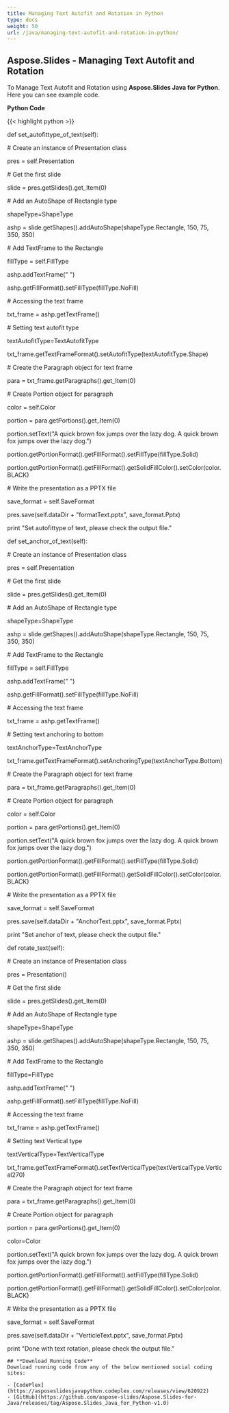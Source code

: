 ```yaml
---
title: Managing Text Autofit and Rotation in Python
type: docs
weight: 50
url: /java/managing-text-autofit-and-rotation-in-python/
---
```


## **Aspose.Slides - Managing Text Autofit and Rotation**
To Manage Text Autofit and Rotation using **Aspose.Slides Java for Python**. Here you can see example code.

**Python Code**

{{< highlight python >}}

 def set_autofittype_of_text(self):



\# Create an instance of Presentation class

pres = self.Presentation

\# Get the first slide

slide = pres.getSlides().get_Item(0)

\# Add an AutoShape of Rectangle type

shapeType=ShapeType

ashp = slide.getShapes().addAutoShape(shapeType.Rectangle, 150, 75, 350, 350)

\# Add TextFrame to the Rectangle

fillType = self.FillType

ashp.addTextFrame(" ")

ashp.getFillFormat().setFillType(fillType.NoFill)

\# Accessing the text frame

txt_frame = ashp.getTextFrame()

\# Setting text autofit type

textAutofitType=TextAutofitType

txt_frame.getTextFrameFormat().setAutofitType(textAutofitType.Shape)

\# Create the Paragraph object for text frame

para = txt_frame.getParagraphs().get_Item(0)

\# Create Portion object for paragraph

color = self.Color

portion = para.getPortions().get_Item(0)

portion.setText("A quick brown fox jumps over the lazy dog. A quick brown fox jumps over the lazy dog.")

portion.getPortionFormat().getFillFormat().setFillType(fillType.Solid)

portion.getPortionFormat().getFillFormat().getSolidFillColor().setColor(color.BLACK)

\# Write the presentation as a PPTX file

save_format = self.SaveFormat

pres.save(self.dataDir + "formatText.pptx", save_format.Pptx)

print "Set autofittype of text, please check the output file."



def set_anchor_of_text(self):

\# Create an instance of Presentation class

pres = self.Presentation

\# Get the first slide

slide = pres.getSlides().get_Item(0)

\# Add an AutoShape of Rectangle type

shapeType=ShapeType

ashp = slide.getShapes().addAutoShape(shapeType.Rectangle, 150, 75, 350, 350)

\# Add TextFrame to the Rectangle

fillType = self.FillType

ashp.addTextFrame(" ")

ashp.getFillFormat().setFillType(fillType.NoFill)

\# Accessing the text frame

txt_frame = ashp.getTextFrame()

\# Setting text anchoring to bottom

textAnchorType=TextAnchorType

txt_frame.getTextFrameFormat().setAnchoringType(textAnchorType.Bottom)

\# Create the Paragraph object for text frame

para = txt_frame.getParagraphs().get_Item(0)

\# Create Portion object for paragraph

color = self.Color

portion = para.getPortions().get_Item(0)

portion.setText("A quick brown fox jumps over the lazy dog. A quick brown fox jumps over the lazy dog.")

portion.getPortionFormat().getFillFormat().setFillType(fillType.Solid)

portion.getPortionFormat().getFillFormat().getSolidFillColor().setColor(color.BLACK)

\# Write the presentation as a PPTX file

save_format = self.SaveFormat

pres.save(self.dataDir + "AnchorText.pptx", save_format.Pptx)

print "Set anchor of text, please check the output file."



def rotate_text(self):

\# Create an instance of Presentation class

pres = Presentation()

\# Get the first slide

slide = pres.getSlides().get_Item(0)

\# Add an AutoShape of Rectangle type

shapeType=ShapeType

ashp = slide.getShapes().addAutoShape(shapeType.Rectangle, 150, 75, 350, 350)

\# Add TextFrame to the Rectangle

fillType=FillType

ashp.addTextFrame(" ")

ashp.getFillFormat().setFillType(fillType.NoFill)

\# Accessing the text frame

txt_frame = ashp.getTextFrame()

\# Setting text Vertical type

textVerticalType=TextVerticalType

txt_frame.getTextFrameFormat().setTextVerticalType(textVerticalType.Vertical270)

\# Create the Paragraph object for text frame

para = txt_frame.getParagraphs().get_Item(0)

\# Create Portion object for paragraph

portion = para.getPortions().get_Item(0)

color=Color

portion.setText("A quick brown fox jumps over the lazy dog. A quick brown fox jumps over the lazy dog.")

portion.getPortionFormat().getFillFormat().setFillType(fillType.Solid)

portion.getPortionFormat().getFillFormat().getSolidFillColor().setColor(color.BLACK)

\# Write the presentation as a PPTX file

save_format = self.SaveFormat

pres.save(self.dataDir + "VerticleText.pptx", save_format.Pptx)

print "Done with text rotation, please check the output file."


```
## **Download Running Code**
Download running code from any of the below mentioned social coding sites:

- [CodePlex](https://asposeslidesjavapython.codeplex.com/releases/view/620922)
- [GitHub](https://github.com/aspose-slides/Aspose.Slides-for-Java/releases/tag/Aspose.Slides_Java_for_Python-v1.0)

